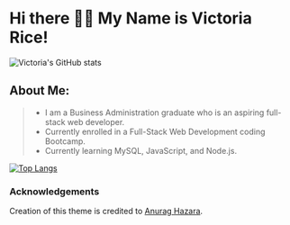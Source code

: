 # Hi there 👋🏾 My Name is Victoria Rice!
![Victoria's GitHub stats](https://github-readme-stats.vercel.app/api?username=vtori37&theme=bear&show_icons=true) 

## About Me:                       

> * I am a Business Administration graduate who is an aspiring full-stack web developer.
> * Currently enrolled in a Full-Stack Web Development coding Bootcamp.
> * Currently learning MySQL, JavaScript, and Node.js.

[![Top Langs](https://github-readme-stats.vercel.app/api/top-langs/?username=anuraghazra&theme=bear&layout&=compact)](https://github.com/anuraghazra/github-readme-stats)
       
       
<!--
**vtori37/vtori37** is a ✨ _special_ ✨ repository because its `README.md` (this file) appears on your GitHub profile.

Here are some ideas to get you started:

- 🔭 I’m currently working on ...
- 🌱 I’m currently learning ...
- 👯 I’m looking to collaborate on ...
- 🤔 I’m looking for help with ...
- 💬 Ask me about ...
- 📫 How to reach me: ...
- 😄 Pronouns: ...
- ⚡ Fun fact: ...
-->
### Acknowledgements
Creation of this theme is credited to [Anurag Hazara](https://github.com/anuraghazra/github-readme-stats/tree/master/themes).
